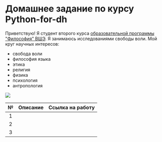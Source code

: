 # Домашнее задание по курсу Python-for-dh
Приветствую! Я студент второго курса [образовательной программы "Философия" ВШЭ](https://www.hse.ru/ba/phil/).
Я занимаюсь исследованиями свободы воли.
Мой круг научных интересов: 
- свобода воли
- философия языка
- этика
- религия
- физика
- психология
- антропология

![](https://yandex.ru/images/search?img_url=https%3A%2F%2Fb1.culture.ru%2Fc%2F724355.jpg&p=1&text=%D0%9B%D0%B5%D0%B2%20%D0%A2%D0%BE%D0%BB%D1%81%D1%82%D0%BE%D0%B9%20%D1%84%D0%BE%D1%82%D0%BE&pos=53&lr=117555&rpt=simage)

№|Описание|Ссылка на работу
:---:|:---:|:---:
1| |
2| |
3| |

